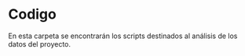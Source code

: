 
# Codigo

En esta carpeta se encontrarán los scripts destinados al análisis de los datos del proyecto.